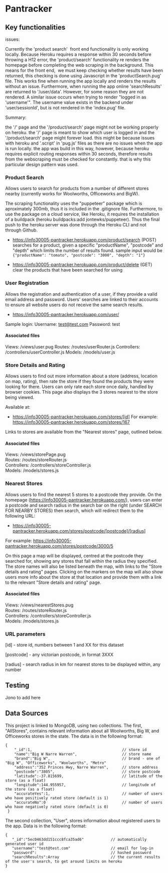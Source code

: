 # Pantracker

## Key functionalities

issues:

Currently the 'product search'  front end functionality is only working locally. Because Heroku requires a response within 30 seconds before throwing a H12 error, the 'product/search' functionality re renders the homepage before completing the web scraping in the background. This means for the front end,  we must keep checking whether results have been returned, this checking is done using Javascript in the 'productSearch.pug' file. This works fine when running the app locally and renders the results without an issue. Furthermore, when running the app online 'searchResults' are returned to '/user/data'. However, for some reason they are not rendered. A similar issue occurs when trying to render "logged in as 'username'". The username value exists in the backend under 'user/sessionId', but is not rendered in the 'index.pug' file.

Summary:

the '/' page and the '/product/search' page might not be working properly on heroku. the '/' page is meant to show which user is logged in and the '/product/search' page might forever load.
this might be because issues with heroku and '.script' in 'pug.js' files as there are no issues when the app is run locally. the app was build in this way, however, because heroku requires explicit routing responses within 30 seconds, therefore results from the webscraping must be checked for constantly. that is why this particular design pattern was used.

### Product Search
Allows users to search for products from a number of different stores nearby (currently works for Woolworths, Officeworks and BigW).

The scraping functionality uses the "puppeteer" package which is aproximately 300mb, thus it is included in the .gitignore file. Furthermore, to use the package on a cloud service, like Heroku, it requires the installation of a buildpack (heroku buildpacks:add jontewks/puppeteer). Thus the final push to the heroku server was done through the Heroku CLI and not through Github.

- https://info30005-pantracker.herokuapp.com/product/search (POST)
searches for a product, given a specific "productName", "postcode" and "depth" which limits the number of results found.
sample input would be ```{"productName": "tomato", "postcode": "3000", "depth": "1"}```

- https://info30005-pantracker.herokuapp.com/product/delete (GET)
clear the products that have been searched for using

### User Registration
Allows the registration and authentication of a user, if they provide a valid email address and password. Users' searches are linked to their accounts to ensure all website users do not receive the same search results.

- https://info30005-pantracker.herokuapp.com/user/

Sample login:
Username: test@test.com
Password: test

#### Associated files
Views:          /views/user.pug
Routes:         /routes/userRouter.js
Controllers:    /controllers/userController.js
Models:         /models/user.js

### Store Details and Rating
Allows users to find out more information about a store (address, location on map, rating), then rate the store if they found the products they were looking for there. Users can only rate each store once daily, handled by browser cookies. This page also displays the 3 stores nearest to the store being viewed.

Available at:
- https://info30005-pantracker.herokuapp.com/stores/[id]
For example: https://info30005-pantracker.herokuapp.com/stores/167

Links to stores are available from the "Nearest stores" page, outlined below.

#### Associated files
Views:          /views/storePage.pug<br/>
Routes:         /routes/storeRouter.js<br/>
Controllers:    /controllers/storeController.js<br/>
Models:         /models/stores.js<br/>

### Nearest Stores
Allows users to find the nearest 5 stores to a postcode they provide. On the homepage (https://info30005-pantracker.herokuapp.com/), users can enter a postcode and search radius in the search bar on the right (under SEARCH FOR NEARBY STORES) then search, which will redirect them to the following URL:

- https://info30005-pantracker.herokuapp.com/stores/postcode/[postcode]/[radius]

For example: https://info30005-pantracker.herokuapp.com/stores/postcode/3000/5

On this page a map will be displayed, centred at the postcode they searched for, showing any stores that fall within the radius they specified. The store names will also be listed beneath the map, with links to the "Store details and rating" pages. Clicking on the markers on the map will also show users more info about the store at that location and provide them with a link to the relevant "Store details and rating" page.

#### Associated files
Views:          /views/nearestStores.pug<br/>
Routes:         /routes/storeRouter.js<br/>
Controllers:    /controllers/storeController.js<br/>
Models:         /models/stores.js<br/>

### URL parameters

[id] - store id, numbers between 1 and XX for this dataset

[postcode] - any victorian postcode, in format 3XXX

[radius] - search radius in km for nearest stores to be displayed within, any number



## Testing
Jono to add here


## Data Sources
This project is linked to MongoDB, using two collections. The first, "AllStores", contains relevant information about all Woolworths, Big W, and Officeworks stores in the state. The data is in the following format:

```
{
    "_id":1,                                        // store id
    "name":"Big W Narre Warren",                    // store name
    "brand":"Big W",                                // brand - one of "Big W", "Officeworks", "Woolworths", "Metro"
    "address":"352 Princes Hwy, Narre Warren",      // store address
    "postcode":"3805",                              // store postcode
    "latitude":-37.815699,                          // latitude of the store (as a float)
    "longitude":144.955957,                         // longitude of the store (as a float)
    "accurateYes":1,                                // number of users who have positively rated store (default is 1)
    "accurateNo":0                                  // number of users who have negatively rated store (default is 0)
 }
 ```
 
 The second collection, "User", stores information about registered users to the app. Data is in the following format:
 ```
 {
    "_id":"5ec0463dd151ccc8fca35ad6"            // automatically generated user id
    "username":"test@test.com"                  // email for log-in
    "password":                                 // hashed password
    "searchResults":Array                       // the current results of the user's search, to get around limits on heroku
 }
 ```

